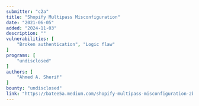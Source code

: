 ```yaml
---
submitter: "c2a"
title: "Shopify Multipass Misconfiguration"
date: "2021-06-05"
added: "2024-11-03"
description: ""
vulnerabilities: [
    "Broken authentication", "Logic flaw"
]
programs: [
    "undisclosed"
]
authors: [
    "Ahmed A. Sherif"
]
bounty: "undisclosed"
link: "https://batee5a.medium.com/shopify-multipass-misconfiguration-2bc85e92ad1d"
---
```





